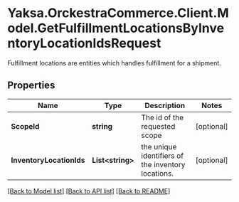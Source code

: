 # Yaksa.OrckestraCommerce.Client.Model.GetFulfillmentLocationsByInventoryLocationIdsRequest
Fulfillment locations are entities which handles fulfillment for a shipment.

## Properties

Name | Type | Description | Notes
------------ | ------------- | ------------- | -------------
**ScopeId** | **string** | The id of the requested scope | [optional] 
**InventoryLocationIds** | **List&lt;string&gt;** | the unique identifiers of the inventory locations. | [optional] 

[[Back to Model list]](../README.md#documentation-for-models) [[Back to API list]](../README.md#documentation-for-api-endpoints) [[Back to README]](../README.md)

